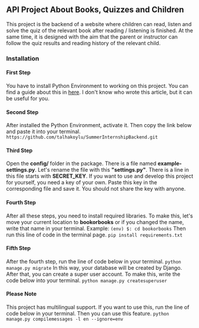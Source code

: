 ## API Project About Books, Quizzes and Children
This project is the backend of a website where children can read, listen and solve the quiz of the relevant book after reading / listening is finished. At the same time, it is designed with the aim that the parent or instructor can follow the quiz results and reading history of the relevant child.

### Installation
#### First Step
You have to install Python Environment to working on this project. You can find a guide about this in [here](http://https://towardsdatascience.com/virtual-environments-104c62d48c54 "here"). I don't know who wrote this article, but it can be useful for you.

#### Second Step
After installed the Python Environment, activate it. Then copy the link below and paste it into your terminal.
`https://github.com/talhakoylu/SummerInternshipBackend.git`

#### Third Step
Open the **config/** folder in the package. There is a file named **example-settings.py**. Let's rename the file with this **"settings.py"**. 
There is a line in this file starts with **SECRET_KEY**. If you want to use and develop this project for yourself, you need a key of your own. Paste this key in the corresponding file and save it. You should not share the key with anyone.

#### Fourth Step
After all these steps, you need to install required libraries. To make this, let's move your current location to **bookorbooks** or if you changed the name, write that name in your terminal. 
Example:
`(env) $: cd bookorbooks`
Then run this line of code in the terminal page.
`pip install requirements.txt`

#### Fifth Step
After the fourth step, run the line of code below in your terminal.
`python manage.py migrate`
In this way, your database will be created by Django. After that, you can create a super user account. To make this, write the code below into your terminal.
`python manage.py createsuperuser`

#### Please Note
This project has multilingual support. If you want to use this, run the line of code below in your terminal. Then you can use this feature.
`python manage.py compilemessages -l en --ignore=env`
